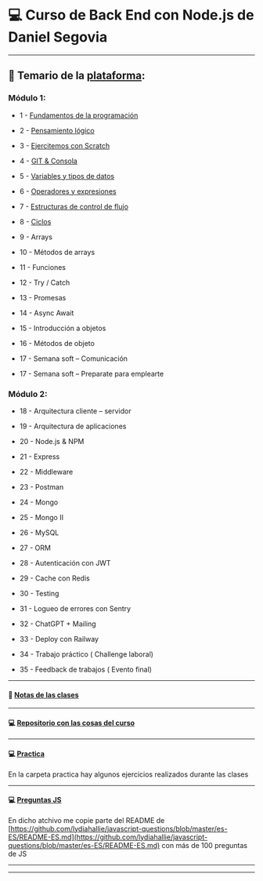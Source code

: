 # :computer: Curso de Back End con Node.js de Daniel Segovia

---

## :book: Temario de la [plataforma](https://danielsegovia.com/plataforma):

### Módulo 1:

- 1 - [Fundamentos de la programación](https://github.com/eugenia1984/BackEnd-Node.js-con-Daniel-Segovia/blob/main/teoria/01-fundamentos-de-la-programacion.md)

- 2 - [Pensamiento lógico](https://github.com/eugenia1984/BackEnd-Node.js-con-Daniel-Segovia/blob/main/teoria/02-pensamiento-logico.md)

- 3 - [Ejercitemos con Scratch](https://github.com/eugenia1984/BackEnd-Node.js-con-Daniel-Segovia/blob/main/teoria/03_ejercitemos_con_scratch.md)

- 4 - [GIT & Consola](https://github.com/eugenia1984/BackEnd-Node.js-con-Daniel-Segovia/blob/main/teoria/04_git_consola.md)

- 5 - [Variables y tipos de datos](https://github.com/eugenia1984/BackEnd-Node.js-con-Daniel-Segovia/blob/main/teoria/05_variables_tipo_de_datos.md)

- 6 - [Operadores y expresiones](https://github.com/eugenia1984/BackEnd-Node.js-con-Daniel-Segovia/blob/main/teoria/06_operadores_y_expresiones.md)

- 7 - [Estructuras de control de flujo](https://github.com/eugenia1984/BackEnd-Node.js-con-Daniel-Segovia/blob/main/teoria/07_estructuras_de_control.md)

- 8 - [Ciclos](https://github.com/eugenia1984/BackEnd-Node.js-con-Daniel-Segovia/blob/main/teoria/08_ciclos.md)

- 9 - Arrays

- 10 - Métodos de arrays

- 11 - Funciones

- 12 - Try / Catch

- 13 - Promesas

- 14 - Async Await

- 15 - Introducción a objetos

- 16 - Métodos de objeto

- 17 - Semana soft – Comunicación

- 17 - Semana soft – Preparate para emplearte

### Módulo 2:

- 18 - Arquitectura cliente – servidor

- 19 - Arquitectura de aplicaciones

- 20 - Node.js & NPM

- 21 - Express

- 22 - Middleware

- 23 - Postman

- 24 - Mongo

- 25 - Mongo II

- 26 - MySQL

- 27 - ORM

- 28 - Autenticación con JWT

- 29 - Cache con Redis

- 30 - Testing

- 31 - Logueo de errores con Sentry

- 32 - ChatGPT + Mailing

- 33 - Deploy con Railway

- 34 - Trabajo práctico ( Challenge laboral)

- 35 - Feedback de trabajos ( Evento final)

---

#### :book: [**Notas de las clases**](https://github.com/eugenia1984/BackEnd-Node.js-con-Daniel-Segovia/blob/main/notas.md)

---

#### :computer: [Repositorio con las cosas del curso](https://gitlab.com/danielsegovia/curso-node/-/tree/main/05-variables)

---

#### :computer: [**Practica**](https://github.com/eugenia1984/BackEnd-Node.js-con-Daniel-Segovia/tree/main/practica) 

En la carpeta practica hay algunos ejercicios realizados durante las clases

---

#### :computer: [Preguntas  JS](https://github.com/eugenia1984/BackEnd-Node.js-con-Daniel-Segovia/blob/main/preguntas_javascript.md)

En dicho atchivo me copie parte del README de [https://github.com/lydiahallie/javascript-questions/blob/master/es-ES/README-ES.md](https://github.com/lydiahallie/javascript-questions/blob/master/es-ES/README-ES.md) con más de 100 preguntas de JS

----


---
